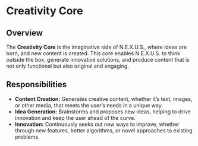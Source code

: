 # Creativity Core

## Overview

The **Creativity Core** is the imaginative side of N.E.X.U.S., where ideas are born, and new content is created. This core enables N.E.X.U.S. to think outside the box, generate innovative solutions, and produce content that is not only functional but also original and engaging.

## Responsibilities

- **Content Creation:** Generates creative content, whether it’s text, images, or other media, that meets the user’s needs in a unique way.
- **Idea Generation:** Brainstorms and proposes new ideas, helping to drive innovation and keep the user ahead of the curve.
- **Innovation:** Continuously seeks out new ways to improve, whether through new features, better algorithms, or novel approaches to existing problems.
